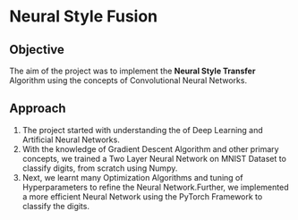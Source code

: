 # Neural Style Fusion

## Objective
The aim of the project was to implement the **Neural Style Transfer** Algorithm using the concepts of Convolutional Neural Networks.

## Approach
1. The project started with understanding the of Deep Learning and Artificial Neural Networks.
2. With the knowledge of Gradient Descent Algorithm and other primary concepts, we trained a Two Layer Neural Network on MNIST Dataset to classify digits, from scratch using Numpy.
3. Next, we learnt many Optimization Algorithms and tuning of Hyperparameters to refine the Neural Network.Further, we implemented a more efficient Neural Network using the PyTorch Framework to classify the digits.
